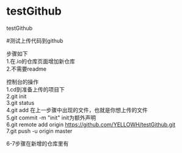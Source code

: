 # testGithub
testGithub

#测试上传代码到github

步骤如下</br>
1.在.io的仓库页面增加新仓库</br>
2.不需要readme</br>

控制台的操作</br>
1.cd到准备上传的项目下</br>
2.git init</br>
3.git status</br>
4.git add 在上一步骤中出现的文件，也就是你想上传的文件</br>
5.git commit -m "init" init为额外声明</br>
6.git remote add origin https://github.com/YELLOWH/testGithub.git</br>
7.git push -u origin master</br>

6-7步骤在新增的仓库里有

